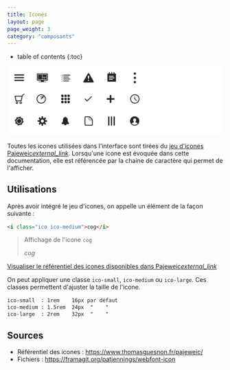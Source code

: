 ```yaml
---
title: Icones
layout: page
page_weight: 3
category: "composants"
---
```

* table of contents
{:toc}

![ illustration ](assets/images/ui.icones.png)

Toutes les icones utilisées dans l'interface sont tirées du [jeu d'icones Pajeweic<i class="ico">external_link</i>](https://www.thomasguesnon.fr/pajeweic/). Lorsqu'une icone est évoquée dans cette documentation, elle est référencée par la chaine de caractère qui permet de l'afficher.

## Utilisations ##

Après avoir intégré le jeu d'icones, on appelle un élément de la façon suivante :

``` html
<i class="ico ico-medium">cog</i>
```

> Affichage de l'icone `cog`
> 
> <i class="ico ico-medium">cog</i>

[Visualiser le référentiel des icones disponibles dans Pajeweic<i class="ico">external_link</i>](https://www.thomasguesnon.fr/pajeweic/)

On peut appliquer une classe `ico-small`, `ico-medium` ou `ico-large`. Ces classes permettent d'ajuster la taille de l'icone.

``` text
ico-small  : 1rem    16px par défaut
ico-medium : 1.5rem  24px  "    "
ico-large  : 2rem    32px  "    "
```

## Sources ##
- Référentiel des icones : <https://www.thomasguesnon.fr/pajeweic/>
- Fichiers : <https://framagit.org/patjennings/webfont-icon>
